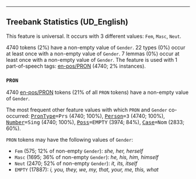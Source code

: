 

--------------------------------------------------------------------------------

## Treebank Statistics (UD_English)

This feature is universal.
It occurs with 3 different values: `Fem`, `Masc`, `Neut`.

4740 tokens (2%) have a non-empty value of `Gender`.
22 types (0%) occur at least once with a non-empty value of `Gender`.
7 lemmas (0%) occur at least once with a non-empty value of `Gender`.
The feature is used with 1 part-of-speech tags: [en-pos/PRON]() (4740; 2% instances).

### `PRON`

4740 [en-pos/PRON]() tokens (21% of all `PRON` tokens) have a non-empty value of `Gender`.

The most frequent other feature values with which `PRON` and `Gender` co-occurred: <tt><a href="PronType.html">PronType</a>=Prs</tt> (4740; 100%), <tt><a href="Person.html">Person</a>=3</tt> (4740; 100%), <tt><a href="Number.html">Number</a>=Sing</tt> (4740; 100%), <tt><a href="Poss.html">Poss</a>=EMPTY</tt> (3974; 84%), <tt><a href="Case.html">Case</a>=Nom</tt> (2833; 60%).

`PRON` tokens may have the following values of `Gender`:

* `Fem` (575; 12% of non-empty `Gender`): <em>she, her, herself</em>
* `Masc` (1695; 36% of non-empty `Gender`): <em>he, his, him, himself</em>
* `Neut` (2470; 52% of non-empty `Gender`): <em>it, its, itself</em>
* `EMPTY` (17887): <em>i, you, they, we, my, that, your, me, this, what</em>

